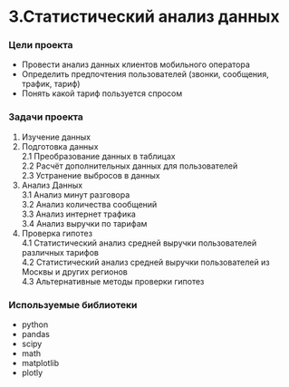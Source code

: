 # 3.Статистический анализ данных

### Цели проекта
- Провести анализ данных клиентов мобильного оператора
- Определить предпочтения пользователей (звонки, сообщения, трафик, тариф) 
- Понять какой тариф пользуется спросом 

### Задачи проекта
1.  Изучение данных
2.  Подготовка данных  
    2.1 Преобразование данных в таблицах  
    2.2 Расчёт дополнительных данных для пользователей  
    2.3 Устранение выбросов в данных
3.  Анализ Данных  
    3.1 Анализ минут разговора  
    3.2 Анализ количества сообщений  
    3.3 Анализ интернет трафика  
    3.4 Анализ выручки по тарифам
4.  Проверка гипотез  
    4.1 Статистический анализ средней выручки пользователей различных тарифов  
    4.2 Статистический анализ средней выручки пользователей из Москвы и других регионов  
    4.3 Альтернативные методы проверки гипотез
	
### Используемые библиотеки
-   python
-   pandas
-   scipy
-   math
-   matplotlib
-   plotly
	